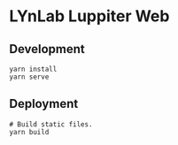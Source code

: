 # LYnLab Luppiter Web

## Development

```
yarn install
yarn serve
```

## Deployment

```
# Build static files.
yarn build
```
